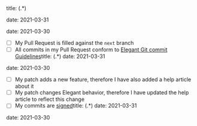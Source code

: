 <!--
    ----------^ Click "Preview" for a nicer view!
-->

<!--
    Thank you very much for contributing to Pelican-Elegant! ❤️
-->title: (.*)
date: 2021-03-31

date: 2021-03-30

- [ ] My Pull Request is filled against the `next` branch
- [ ] All commits in my Pull Request conform to [Elegant Git commit Guidelines](https://elegant.oncrashreboot.com/git-commit-guidelines)title: (.*)
date: 2021-03-31

date: 2021-03-30

<!---
    These are not mandatory and will NOT negatively effect our patch review process.
    But we encourage you to do them.
-->

- [ ] My patch adds a new feature, therefore I have also added a help article about it
- [ ] My patch changes Elegant behavior, therefore I have updated the help article to reflect this change
- [ ] My commits are [signed](https://help.github.com/en/articles/signing-commits)title: (.*)
date: 2021-03-31

date: 2021-03-30

<!--- Provide a general summary of the patch here -->
